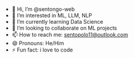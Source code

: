 - 👋 Hi, I’m @sentongo-web
- 👀 I’m interested in ML, LLM, NLP
- 🌱 I’m currently learning Data Science
- 💞️ I’m looking to collaborate on ML projects
- 📫 How to reach me: sentopolo11@outlook.com
- 😄 Pronouns: He/Him
- ⚡ Fun fact: i love to code

<!---
sentongo-web/sentongo-web is a ✨ special ✨ repository because its `README.md` (this file) appears on your GitHub profile.
You can click the Preview link to take a look at your changes.
--->
